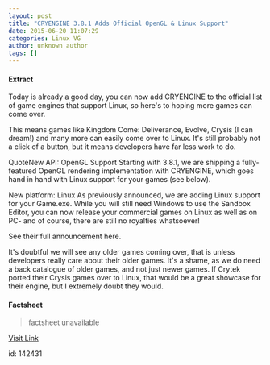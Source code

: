 ```yaml
---
layout: post
title: "CRYENGINE 3.8.1 Adds Official OpenGL & Linux Support"
date: 2015-06-20 11:07:29
categories: Linux VG
author: unknown author
tags: []
---
```



#### Extract
>
Today is already a good day, you can now add CRYENGINE to the official list of game engines that support Linux, so here's to hoping more games can come over.

This means games like Kingdom Come: Deliverance, Evolve, Crysis (I can dream!) and many more can easily come over to Linux. It's still probably not a click of a button, but it means developers have far less work to do.

QuoteNew API: OpenGL Support
Starting with 3.8.1, we are shipping a fully-featured OpenGL rendering implementation with CRYENGINE, which goes hand in hand with Linux support for your games (see below).

New platform: Linux
As previously announced, we are adding Linux support for your Game.exe. While you will still need Windows to use the Sandbox Editor, you can now release your commercial games on Linux as well as on PC- and of course, there are still no royalties whatsoever! 

See their full announcement here.

It's doubtful we will see any older games coming over, that is unless developers really care about their older games. It's a shame, as we do need a back catalogue of older games, and not just newer games. If Crytek ported their Crysis games over to Linux, that would be a great showcase for their engine, but I extremely doubt they would.

#### Factsheet
>factsheet unavailable

[Visit Link](http://www.gamingonlinux.com/articles/cryengine-381-adds-official-opengl-linux-support.5537)

id:  142431
